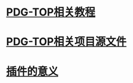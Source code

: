 # [PDG-TOP相关教程](https://github.com/FofightFong/All_In_One/blob/master/efficiency/pdg_top_tutorial.md)

# [PDG-TOP相关项目源文件](https://github.com/FofightFong/All_In_One/blob/master/efficiency/pdg_top_source.md)

# [插件的意义](https://github.com/FofightFong/All_In_One/blob/master/efficiency/thinkofaddon.md)




